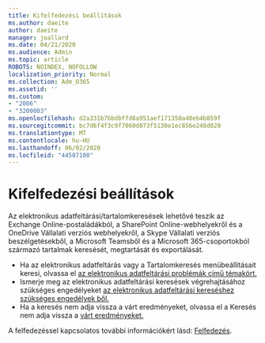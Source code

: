 ```yaml
---
title: Kifelfedezési beállítások
ms.author: daeite
author: daeite
manager: joallard
ms.date: 04/21/2020
ms.audience: Admin
ms.topic: article
ROBOTS: NOINDEX, NOFOLLOW
localization_priority: Normal
ms.collection: Adm_O365
ms.assetid: ''
ms.custom:
- "2006"
- "3200003"
ms.openlocfilehash: d2a331b7bbdbffd8a951aef171350a48eb4b859f
ms.sourcegitcommit: bc7d6f4f3c9f7060d073f5130e1ec856e248d020
ms.translationtype: MT
ms.contentlocale: hu-HU
ms.lasthandoff: 06/02/2020
ms.locfileid: "44507100"
---
```

# <a name="ediscovery-settings"></a>Kifelfedezési beállítások

Az elektronikus adatfeltárási/tartalomkeresések lehetővé teszik az Exchange Online-postaládákból, a SharePoint Online-webhelyekről és a OneDrive Vállalati verziós webhelyekről, a Skype Vállalati verziós beszélgetésekből, a Microsoft Teamsből és a Microsoft 365-csoportokból származó tartalmak keresését, megtartását és exportálását.

- Ha az elektronikus adatfeltárás vagy a Tartalomkeresés menübeállításait keresi, olvassa el [az elektronikus adatfeltárási problémák című témakört.](https://docs.microsoft.com/alchemyinsights/ediscovery-issues)
- Ismerje meg az elektronikus adatfeltárási keresések végrehajtásához szükséges engedélyeket [az elektronikus adatfeltárási kereséshez szükséges engedélyek ből.](https://docs.microsoft.com/alchemyinsights/permissions-required-for-ediscovery-searches)
- Ha a keresés nem adja vissza a várt eredményeket, olvassa el a Keresés nem adja vissza a [várt eredményeket.](https://docs.microsoft.com/alchemyinsights/search-not-returning-expected-results)

A felfedezéssel kapcsolatos további információkért lásd: [Felfedezés](https://docs.microsoft.com/microsoft-365/compliance/ediscovery).
